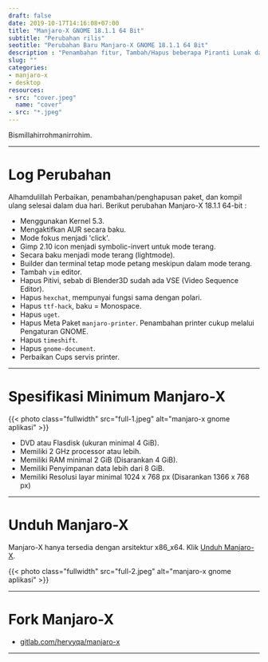 ```yaml
---
draft: false
date: 2019-10-17T14:16:08+07:00
title: "Manjaro-X GNOME 18.1.1 64 Bit"
subtitle: "Perubahan rilis"
seotitle: "Perubahan Baru Manjaro-X GNOME 18.1.1 64 Bit"
description : "Penambahan fitur, Tambah/Hapus beberapa Piranti Lunak dan depedensi."
slug: ""
categories:
- manjaro-x
- desktop
resources:
- src: "cover.jpeg"
  name: "cover"
- src: "*.jpeg"
---
```


Bismillahirrohmanirrohim.

***

# Log Perubahan

Alhamdulillah Perbaikan, penambahan/penghapusan paket, dan kompil ulang selesai dalam dua hari. Berikut perubahan Manjaro-X 18.1.1 64-bit :

- Menggunakan Kernel 5.3.
- Mengaktifkan AUR secara baku.
- Mode fokus menjadi 'click'.
- Gimp 2.10 icon menjadi symbolic-invert untuk mode terang.
- Secara baku menjadi mode terang (lightmode).
- Builder dan terminal tetap mode petang meskipun dalam mode terang.
- Tambah `vim` editor.
- Hapus Pitivi, sebab di Blender3D sudah ada VSE (Video Sequence Editor).
- Hapus `hexchat`, mempunyai fungsi sama dengan polari.
- Hapus `ttf-hack`, baku = Monospace.
- Hapus `uget`.
- Hapus Meta Paket `manjaro-printer`. Penambahan printer cukup melalui Pengaturan GNOME.
- Hapus `timeshift`.
- Hapus `gnome-document`.
- Perbaikan Cups servis printer.

***

# Spesifikasi Minimum Manjaro-X

{{< photo class="fullwidth" src="full-1.jpeg" alt="manjaro-x gnome aplikasi" >}}

- DVD atau Flasdisk (ukuran minimal 4 GiB).
- Memiliki 2 GHz processor atau lebih.
- Memiliki RAM minimal 2 GiB (Disarankan 4 GiB).
- Memiliki Penyimpanan data lebih dari 8 GiB.
- Memiliki Resolusi layar minimal 1024 x 768 px (Disarankan 1366 x 768 px)

***

# Unduh Manjaro-X

Manjaro-X hanya tersedia dengan arsitektur x86_x64. Klik [Unduh Manjaro-X](https://osdn.net/projects/manjaro-x/releases/).

{{< photo class="fullwidth" src="full-2.jpeg" alt="manjaro-x gnome aplikasi" >}}

***

# Fork Manjaro-X

- [gitlab.com/hervyqa/manjaro-x](https://gitlab.com/hervyqa/manjaro-x)

***
